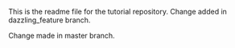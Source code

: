 This is the readme file for the tutorial
repository.
Change added in dazzling_feature branch.

Change made in master branch.